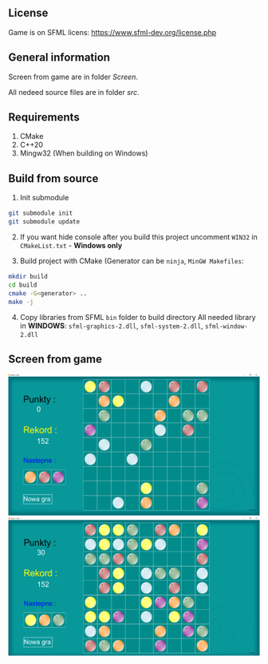 License
---
Game is on SFML licens:
https://www.sfml-dev.org/license.php

General information
---

Screen from game are in folder _Screen_.

All nedeed source files are in folder _src_.

Requirements
---
1. CMake
2. C++20
3. Mingw32 (When building on Windows)

Build from source
---

1. Init submodule
```sh
git submodule init
git submodule update
```

2. If you want hide console after you build this project uncomment `WIN32` in `CMakeList.txt` - **Windows only**

3. Build project with CMake (Generator can be `ninja`, `MinGW Makefiles`:
```sh
mkdir build
cd build
cmake -G<generator> ..
make -j
```

4. Copy libraries from SFML `bin` folder to build directory
   All needed library in **WINDOWS**: `sfml-graphics-2.dll`, `sfml-system-2.dll`, `sfml-window-2.dll`

Screen from game
---
![alt text](https://github.com/wojciechmadry/Kulki/blob/master/Screen/game1.PNG)
![alt text](https://github.com/wojciechmadry/Kulki/blob/master/Screen/game2.PNG)
